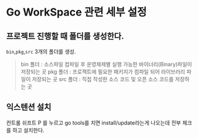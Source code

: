 # Go WorkSpace 관련 세부 설정

## 프로젝트 진행할 때 폴더를 생성한다.

`bin`,`pkg`,`src` 3개의 폴더를 생성.

> bin 폴더 : 소스파일 컴파일 후 운영체제별 실행 가능한 바이너리(Binary)파일이 저장되는 곳
> pkg 폴더 : 프로젝트에 필요한 패키지가 컴파일 되어 라이브러리 파일이 저장되는 곳
> src 폴더 : 직접 작성한 소스 코드 및 오픈 소스 코드를 저장하는 곳

## 익스텐션 설치

컨트롤 쉬프트 P 를 누르고 go tools를 치면 install/update라는게 나오는데 전부 체크를 하고 설치한다.
